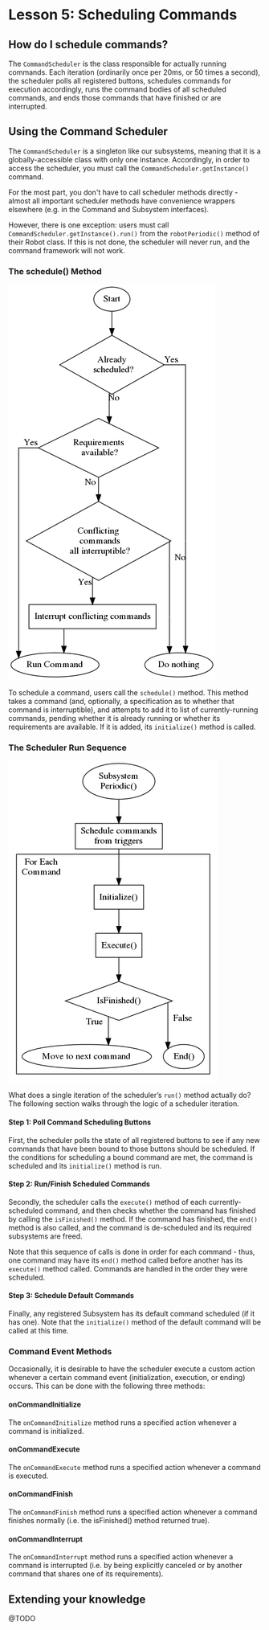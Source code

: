 # Lesson 5: Scheduling Commands

## How do I schedule commands?

The `CommandScheduler` is the class responsible for actually running commands. Each iteration (ordinarily once per 20ms, or 50 times a second), the scheduler polls all registered buttons, schedules commands for execution accordingly, runs the command bodies of all scheduled commands, and ends those commands that have finished or are interrupted.

## Using the Command Scheduler

The `CommandScheduler` is a singleton like our subsystems, meaning that it is a globally-accessible class with only one instance.
Accordingly, in order to access the scheduler, you must call the `CommandScheduler.getInstance()` command.

For the most part, you don't have to call scheduler methods directly - almost all important scheduler methods have convenience wrappers elsewhere (e.g. in the Command and Subsystem interfaces).

However, there is one exception: users must call `CommandScheduler.getInstance().run()` from the `robotPeriodic()` method of their Robot class. If this is not done, the scheduler will never run, and the command framework will not work.

### The schedule() Method

![Scheduling Commands](schedulingcommands.png)

To schedule a command, users call the `schedule()` method. This method takes a command (and, optionally, a specification as to whether that command is interruptible), and attempts to add it to list of currently-running commands, pending whether it is already running or whether its requirements are available. If it is added, its `initialize()` method is called.

### The Scheduler Run Sequence

![Scheduler Control Flow Diagram](schedulercontrolflow.png)

What does a single iteration of the scheduler’s `run()` method actually do? The following section walks through the logic of a scheduler iteration.

#### Step 1: Poll Command Scheduling Buttons

First, the scheduler polls the state of all registered buttons to see if any new commands that have been bound to those buttons should be scheduled. If the conditions for scheduling a bound command are met, the command is scheduled and its `initialize()` method is run.

#### Step 2: Run/Finish Scheduled Commands

Secondly, the scheduler calls the `execute()` method of each currently-scheduled command, and then checks whether the command has finished by calling the `isFinished()` method. If the command has finished, the `end()` method is also called, and the command is de-scheduled and its required subsystems are freed.

Note that this sequence of calls is done in order for each command - thus, one command may have its `end()` method called before another has its `execute()` method called. Commands are handled in the order they were scheduled.

#### Step 3: Schedule Default Commands

Finally, any registered Subsystem has its default command scheduled (if it has one). Note that the `initialize()` method of the default command will be called at this time.

<!-- TODO: talk about default commands earlier -->

### Command Event Methods

Occasionally, it is desirable to have the scheduler execute a custom action whenever a certain command event (initialization, execution, or ending) occurs. This can be done with the following three methods:

#### onCommandInitialize

The `onCommandInitialize` method runs a specified action whenever a command is initialized.

#### onCommandExecute

The `onCommandExecute` method runs a specified action whenever a command is executed.

#### onCommandFinish

The `onCommandFinish` method runs a specified action whenever a command finishes normally (i.e. the isFinished() method returned true).

#### onCommandInterrupt

The `onCommandInterrupt` method runs a specified action whenever a command is interrupted (i.e. by being explicitly canceled or by another command that shares one of its requirements).

## Extending your knowledge

@TODO
